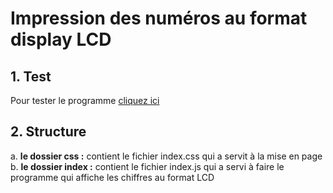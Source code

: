 # Impression des numéros au format display LCD 
## 1. Test 
Pour tester le programme <a href ="https://mlaminebah.github.io/ChiffresToLCD/">cliquez ici</a> 
## 2. Structure
   a. <b>le dossier css :</b> contient le fichier index.css qui a servit à la mise en page
   b. <b>le dossier index :</b> contient le fichier index.js qui a servi à faire le programme qui affiche les chiffres au format LCD
